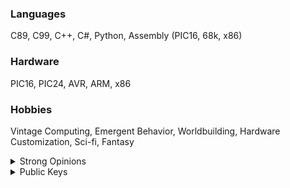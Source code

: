 ### Languages

C89, C99, C++, C#, Python, Assembly (PIC16, 68k, x86)

### Hardware

PIC16, PIC24, AVR, ARM, x86

### Hobbies

Vintage Computing, Emergent Behavior, Worldbuilding, Hardware Customization, Sci-fi, Fantasy

<details>
<summary>Strong Opinions</summary>

- **Good** _Star Trek_ ended after _Enterprise_
- _Deep Space 9_ was peak _Star Trek_
- The Disney Star Wars trilogy wasn't **that** bad
- _Return of the Jedi_ was worse than _The Last Jedi_
- C89 was **perfect** except for implicit declaration
- JavaScript shouldn't be used except in the browser
- Cryptocurrency is a great technology but an unreliable investment
- Windows isn't **that** bad
- Ulfric Stormcloak was wrong

</details> 

<details>
<summary>Public Keys</summary>

### RSA 1024-bit:
```
-----BEGIN PUBLIC KEY-----
MIGfMA0GCSqGSIb3DQEBAQUAA4GNADCBiQKBgQCEScmPefGyFGjfy7YLo7SEiZ1Y
MDHq1GEb4TTJSdh5FnBmJk3mEyJpMECouEsffEkfkHt5PT/4tZsS0/Oh3QdITwUb
egDD2Vm2WhdEv4ZDupVGp2s2TYkNrqEeTWUU8qdpV8tF38ixQt61IbpkJERYivMg
mQiBMBNEwSpjZFu2QwIDAQAB
-----END PUBLIC KEY-----
```

### RSA 2048-bit:
```
-----BEGIN PUBLIC KEY-----
MIIBIjANBgkqhkiG9w0BAQEFAAOCAQ8AMIIBCgKCAQEAm0984Qf1Usu6pzSXmG1z
4RR/loHOXnTxPSwLnHM2Ov7DS4MJlFIbZDVlATfFYgQOZlTuPdM2k1KosDGnPtc4
FQ666TYdX7n0C1OLKfr9nqrEA7DF/Ne4r3l3oF0Ft/VboTWHv/Epcyym9kDP4uHV
kHFNMBDT3/0vK5ftWhkoHlNph3QQqm3y+8SSmaqwD1g4rkS0Uv2ye8ZJ+Uf1cs+M
nu2zm+9TnvgigtR0bsQ3svVjiJzVAegRrakrQZlz+9ghFUzc5c6IGhLQYDwqYoyX
K91GDqxrlR2wEnK5mu5VS7stwfsGQP6q0Zs0+9VPqu41fuJOE2jjeY9CCnJxmZKv
nQIDAQAB
-----END PUBLIC KEY-----
```


### RSA 4096-bit:
```
-----BEGIN PUBLIC KEY-----
MIICITANBgkqhkiG9w0BAQEFAAOCAg4AMIICCQKCAgB8fpMoWFra198ipVhl7Hta
E6Hp5Re72Dl4S0LLVfpTx4o3att5u1xRdExEaf+x2t1+cDYdLNNjAbOCkrDfOHn2
aO3qt0IA+/4sT1hUg00gF2SzHHdIZ+7f93H7lg2JUWb6MlMh6Q/pIEIvdBZ5NO6+
DLptxJEXzrrRNCEtMkHSh98HBNKOnkOF6nR5w2d3eRODWJiZzTUHrv4hoLjcg4/G
ikfbqbJ8oWlItPcbNPVHg18vvNklh00DNtqlGu/EZQ0tHpFkCJg8Sc+90Vop6aLC
LWCt59EDVZv0GJx+veW2DuN6i+LDBXZbZCaL6MpbjoOD754SV5088dGfzij+4FIA
Vy5TeDj5+zCHo/nXyUpif3KYlC972b1v+X7Coo2aBXHaI9GWjj+9L1GHKU8GGMPj
u9xS3V0VXNJBO8oBUZbMJlv+XoEDSpWWyQ7uqi3c9vLEchRtggv8fgbQbQkkZlup
132hHBRkG9J3sjN71t6dUzwPygwaPP7P2Kyl4Mre18Ah5JDH87k8yPRPEAjCVWLT
dPcfmgUVL6CBAjgXLX8p4lQDRCRlkx41N/w/KAHGD+HAz/+be/TYHlASw1AzhyJl
78ynHufNO48WWbUf8CTJRwqD/hvX4a30m3lyn742D83xTyI/k3auRIrA7DdMXNmh
MEDdMyaV6smmaqAdIemDCQIDAQAB
-----END PUBLIC KEY-----
```

</details> 
